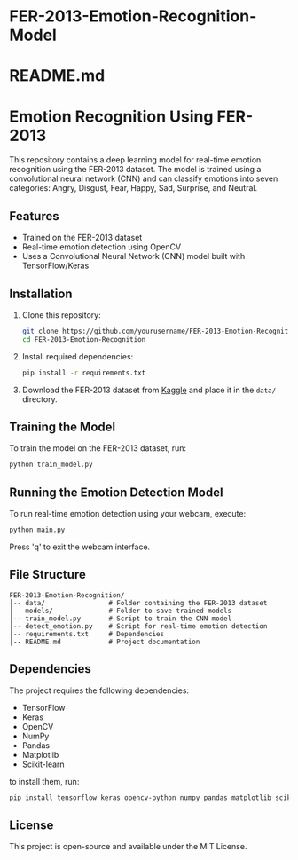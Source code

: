 # FER-2013-Emotion-Recognition-Model

# README.md

# Emotion Recognition Using FER-2013

This repository contains a deep learning model for real-time emotion recognition using the FER-2013 dataset. The model is trained using a convolutional neural network (CNN) and can classify emotions into seven categories: Angry, Disgust, Fear, Happy, Sad, Surprise, and Neutral.

## Features
- Trained on the FER-2013 dataset
- Real-time emotion detection using OpenCV
- Uses a Convolutional Neural Network (CNN) model built with TensorFlow/Keras

## Installation

1. Clone this repository:
   ```sh
   git clone https://github.com/yourusername/FER-2013-Emotion-Recognition.git
   cd FER-2013-Emotion-Recognition
   ```

2. Install required dependencies:
   ```sh
   pip install -r requirements.txt
   ```

3. Download the FER-2013 dataset from [Kaggle](https://www.kaggle.com/datasets/msambare/fer2013) and place it in the `data/` directory.

## Training the Model
To train the model on the FER-2013 dataset, run:
```sh
python train_model.py
```

## Running the Emotion Detection Model
To run real-time emotion detection using your webcam, execute:
```sh
python main.py
```

Press 'q' to exit the webcam interface.

## File Structure
```
FER-2013-Emotion-Recognition/
│-- data/                # Folder containing the FER-2013 dataset
│-- models/              # Folder to save trained models
│-- train_model.py       # Script to train the CNN model
│-- detect_emotion.py    # Script for real-time emotion detection
│-- requirements.txt     # Dependencies
│-- README.md            # Project documentation
```

## Dependencies
The project requires the following dependencies:
- TensorFlow
- Keras
- OpenCV
- NumPy
- Pandas
- Matplotlib
- Scikit-learn

to install them, run:
```sh
pip install tensorflow keras opencv-python numpy pandas matplotlib scikit-learn
```

## License
This project is open-source and available under the MIT License.
